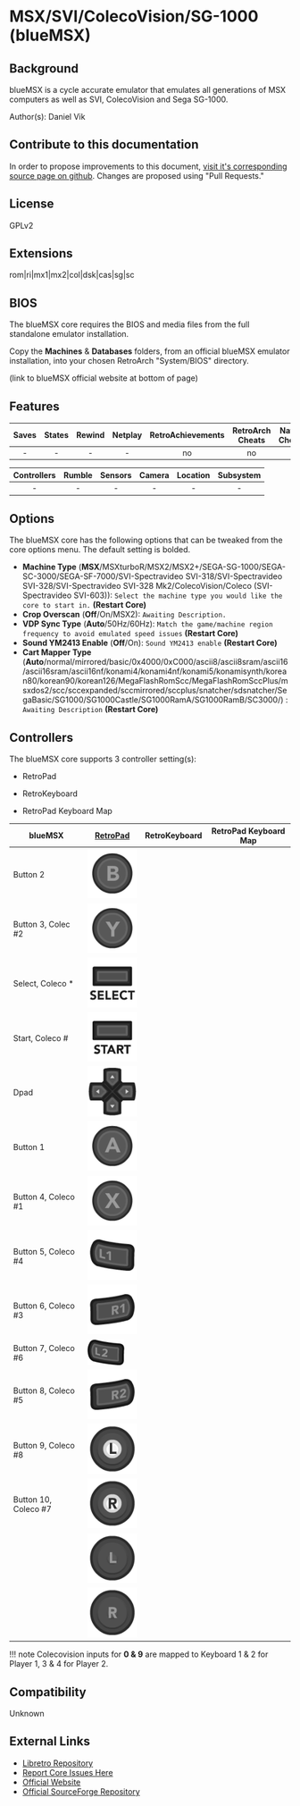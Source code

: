 # MSX/SVI/ColecoVision/SG-1000 (blueMSX)

## Background

blueMSX is a cycle accurate emulator that emulates all generations of MSX computers as well as SVI, ColecoVision and Sega SG-1000.

Author(s): Daniel Vik

## Contribute to this documentation

In order to propose improvements to this document, [visit it's corresponding source page on github](https://github.com/libretro/docs/tree/master/docs/library/bluemsx.md). Changes are proposed using "Pull Requests."


## License

GPLv2

## Extensions

rom|ri|mx1|mx2|col|dsk|cas|sg|sc

## BIOS

The blueMSX core requires the BIOS and media files from the full standalone emulator installation.

Copy the **Machines** & **Databases** folders, from an official blueMSX emulator installation, into your chosen RetroArch "System/BIOS" directory.

(link to blueMSX official website at bottom of page)

## Features

| Saves | States      | Rewind | Netplay | RetroAchievements | RetroArch Cheats | Native Cheats |
|:-----:|:-----------:|:------:|:-------:|:-----------------:|:----------------:|:-------------:|
|   -   |     -       |   -    |   -     |       no          |   no             | -             |

| Controllers     | Rumble | Sensors | Camera | Location | Subsystem     |
|:---------------:|:------:|:-------:|:------:|:--------:|:-------------:|
|        -        |   -    |    -    |   -    |    -     |       -       |

## Options

The blueMSX core has the following options that can be tweaked from the core options menu. The default setting is bolded.

- **Machine Type** (**MSX**/MSXturboR/MSX2/MSX2+/SEGA-SG-1000/SEGA-SC-3000/SEGA-SF-7000/SVI-Spectravideo SVI-318/SVI-Spectravideo SVI-328/SVI-Spectravideo SVI-328 Mk2/ColecoVision/Coleco (SVI-Spectravideo SVI-603)):  `Select the machine type you would like the core to start in.` **(Restart Core)**
- **Crop Overscan** (**Off**/On/MSX2): `Awaiting Description.`
- **VDP Sync Type** (**Auto**/50Hz/60Hz): `Match the game/machine region frequency to avoid emulated speed issues` **(Restart Core)**
- **Sound YM2413 Enable** (**Off**/On): `Sound YM2413 enable` **(Restart Core)**
- **Cart Mapper Type** (**Auto**/normal/mirrored/basic/0x4000/0xC000/ascii8/ascii8sram/ascii16/ascii16sram/ascii16nf/konami4/konami4nf/konami5/konamisynth/korean80/korean90/korean126/MegaFlashRomScc/MegaFlashRomSccPlus/msxdos2/scc/sccexpanded/sccmirrored/sccplus/snatcher/sdsnatcher/SegaBasic/SG1000/SG1000Castle/SG1000RamA/SG1000RamB/SC3000/)
: `Awaiting Description` **(Restart Core)**

## Controllers

The blueMSX core supports 3 controller setting(s):

* RetroPad

* RetroKeyboard

* RetroPad Keyboard Map

| blueMSX              | [RetroPad](RetroPad)                                           | RetroKeyboard | RetroPad Keyboard Map |
|----------------------|----------------------------------------------------------------|---------------|-----------------------|
| Button 2             | ![RetroPad_B](images/RetroPad/Retro_B_Round.png)               |               |                       |
| Button 3, Colec #2   | ![RetroPad_Y](images/RetroPad/Retro_Y_Round.png)               |               |                       |
| Select, Coleco *     | ![RetroPad_Select](images/RetroPad/Retro_Select.png)           |               |                       |
| Start, Coleco #      | ![RetroPad_Start](images/RetroPad/Retro_Start.png)             |               |                       |
| Dpad                 | ![RetroPad_Dpad](images/RetroPad/Retro_Dpad.png)               |               |                       |
| Button 1             | ![RetroPad_A](images/RetroPad/Retro_A_Round.png)               |               |                       |
| Button 4, Coleco #1  | ![RetroPad_X](images/RetroPad/Retro_X_Round.png)               |               |                       |
| Button 5, Coleco #4  | ![RetroPad_L1](images/RetroPad/Retro_L1.png)                   |               |                       |
| Button 6, Coleco #3  | ![RetroPad_R1](images/RetroPad/Retro_R1.png)                   |               |                       |
| Button 7, Coleco #6  | ![RetroPad_L2](images/RetroPad/Retro_L2_Temp.png)              |               |                       |
| Button 8, Coleco #5  | ![RetroPad_R2](images/RetroPad/Retro_R2.png)                   |               |                       |
| Button 9, Coleco #8  | ![RetroPad_L3](images/RetroPad/Retro_L3.png)                   |               |                       |
| Button 10, Coleco #7 | ![RetroPad_R3](images/RetroPad/Retro_R3.png)                   |               |                       |
|                      | ![RetroPad_Left_Stick](images/RetroPad/Retro_Left_Stick.png)   |               |                       |
|                      | ![RetroPad_Right_Stick](images/RetroPad/Retro_Right_Stick.png) |               |                       |

!!! note
    Colecovision inputs for **0 & 9** are mapped to Keyboard 1 & 2 for Player 1, 3 & 4 for Player 2.

## Compatibility

Unknown

## External Links

* [Libretro Repository](https://github.com/libretro/blueMSX-libretro)
* [Report Core Issues Here](https://github.com/libretro/libretro-meta)
* [Official Website](http://bluemsx.com/)
* [Official SourceForge Repository](http://sourceforge.net/projects/bluemsx/)
